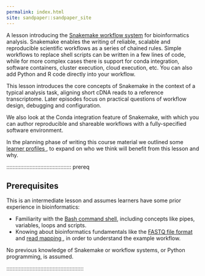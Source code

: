 ```yaml
---
permalink: index.html
site: sandpaper::sandpaper_site
---
```


A lesson introducing the [Snakemake workflow system](https://snakemake.github.io/) for
bioinformatics analysis. Snakemake enables the writing of reliable, scalable and
reproducible scientific workflows as a series of chained rules. Simple workflows to replace shell
scripts can be written in a few lines of code, while for more complex cases there is support for
conda integration, software containers, cluster execution, cloud execution, etc. You can also add
Python and R code directly into your workflow.

This lesson introduces the core concepts of Snakemake in the context of a typical analysis task,
aligning short cDNA reads to a reference transcriptome. Later episodes focus on practical questions
of workflow design, debugging and configuration.

We also look at the Conda integration feature of Snakemake, with which you can author reproducible
and shareable workflows with a fully-specified software environment.

In the planning phase of writing this course material we outlined some [learner profiles
](profiles.html), to expand on who we think will benefit from this lesson and why.

<!-- this is an html comment -->

[comment]: # (This is a markdown comment and will not be rendered into the HTML at all)

::::::::::::::::::::::::::::::::::::::::::  prereq

## Prerequisites

This is an intermediate lesson and assumes learners have some prior experience in bioinformatics:

- Familiarity with the [Bash command shell](https://swcarpentry.github.io/shell-novice), including
  concepts like pipes, variables, loops and scripts.
- Knowing about bioinformatics fundamentals like the [FASTQ file format
  ](https://en.wikipedia.org/wiki/FASTQ_format) and [read mapping
  ](https://en.wikipedia.org/wiki/Read_\(biology\)#NGS_and_read_mapping),
  in order to understand the example workflow.

No previous knowledge of Snakemake or workflow systems, or Python programming, is assumed.


::::::::::::::::::::::::::::::::::::::::::::::::::


